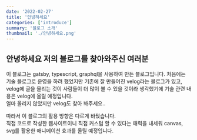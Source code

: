 ```yaml
---
date: '2022-02-27'
title: '안녕하세요'
categories: ['introduce']
summary: '블로그 소개'
thumbnail: './안녕하세요.png'
---
```


## 안녕하세요 저의 블로그를 찾아와주신 여러분

이 블로그는 gatsby, typescript, graphql을 사용하여 만든 블로그입니다.
처음에는 기술 블로그로 운영을 하려 했었지만 기존에 잘 만들어진 velog라는 블로그가 있고,  
velog에 글을 올리는 것이 사람들이 더 많이 볼 수 있을 것이라 생각했기에 기술 관련 내용은 velog에 올릴 예정입니다.  
얼마 올리지 않았지만 velog도 찾아 봐주세요..

따라서 이 블로그의 활용 방향은 다르게 바꿨습니다.  
직접 코드로 작성한 웹사이트이니 직접 커스텀 할 수 있다는 매력을 내세워 canvas, svg를 활용한 애니메이션 효과를 올릴 예정입니다.
